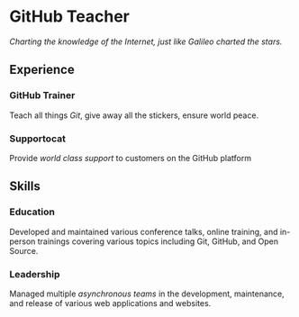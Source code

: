 # GitHub Teacher
_Charting the knowledge of the Internet, just like Galileo charted the stars._

## Experience
### GitHub Trainer
Teach all things _Git_, give away all the stickers, ensure world peace.
<!--
  Note here: Learners -- yup, you found the error!
  Course maintainers -- leave the italics with * instead of _ for the error case.
-->
### Supportocat
Provide _world class support_ to customers on the GitHub platform

## Skills
### Education
Developed and maintained various conference talks, online training, and in-person trainings covering various topics including Git, GitHub, and Open Source.

### Leadership
Managed multiple _asynchronous teams_ in the development, maintenance, and release of various web applications and websites.
